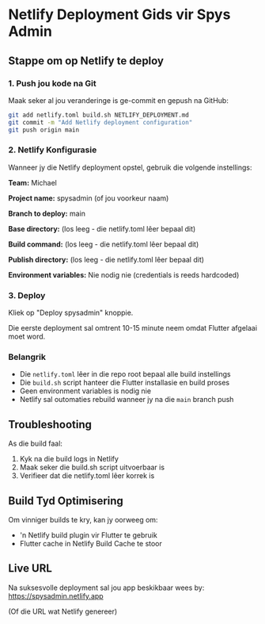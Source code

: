 # Netlify Deployment Gids vir Spys Admin

## Stappe om op Netlify te deploy

### 1. Push jou kode na Git
Maak seker al jou veranderinge is ge-commit en gepush na GitHub:
```bash
git add netlify.toml build.sh NETLIFY_DEPLOYMENT.md
git commit -m "Add Netlify deployment configuration"
git push origin main
```

### 2. Netlify Konfigurasie

Wanneer jy die Netlify deployment opstel, gebruik die volgende instellings:

**Team:** Michael

**Project name:** spysadmin (of jou voorkeur naam)

**Branch to deploy:** main

**Base directory:** (los leeg - die netlify.toml lêer bepaal dit)

**Build command:** (los leeg - die netlify.toml lêer bepaal dit)

**Publish directory:** (los leeg - die netlify.toml lêer bepaal dit)

**Environment variables:** Nie nodig nie (credentials is reeds hardcoded)

### 3. Deploy
Kliek op "Deploy spysadmin" knoppie.

Die eerste deployment sal omtrent 10-15 minute neem omdat Flutter afgelaai moet word.

### Belangrik
- Die `netlify.toml` lêer in die repo root bepaal alle build instellings
- Die `build.sh` script hanteer die Flutter installasie en build proses
- Geen environment variables is nodig nie
- Netlify sal outomaties rebuild wanneer jy na die `main` branch push

## Troubleshooting

As die build faal:
1. Kyk na die build logs in Netlify
2. Maak seker die build.sh script uitvoerbaar is
3. Verifieer dat die netlify.toml lêer korrek is

## Build Tyd Optimisering

Om vinniger builds te kry, kan jy oorweeg om:
- 'n Netlify build plugin vir Flutter te gebruik
- Flutter cache in Netlify Build Cache te stoor

## Live URL

Na suksesvolle deployment sal jou app beskikbaar wees by:
https://spysadmin.netlify.app

(Of die URL wat Netlify genereer)

